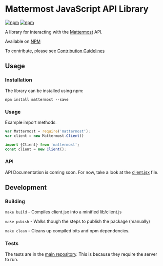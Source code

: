 # Mattermost JavaScript API Library

[![npm](https://img.shields.io/npm/v/mattermost.svg?maxAge=2592000?style=plastic)](https://www.npmjs.com/package/mattermost) [![npm](https://img.shields.io/npm/l/mattermost.svg?maxAge=2592000?style=plastic)](https://github.com/mattermost/mattermost-driver-javascript/blob/master/LICENSE.txt)


A library for interacting with the [Mattermost](https://github.com/mattermost/platform) API.

Available on [NPM](https://www.npmjs.com/package/mattermost)

To contribute, please see [Contribution Guidelines](http://docs.mattermost.com/developer/contribution-guide.html)

## Usage

### Installation

The library can be installed using npm:

```
npm install mattermost --save
```

### Usage

Example import methods:

```javascript
var Mattermost = require('mattermost');
var client = new Mattermost.Client()
```

```javascript
import {Client} from 'mattermost';
const client = new Client();
```

### API

API Documentation is coming soon. For now, take a look at the [client.jsx](https://github.com/mattermost/mattermost-driver-javascript/blob/master/client.jsx) file.


## Development

### Building 

`make build` - Compiles client.jsx into a minified lib/client.js

`make pubish` - Walks though the steps to publish the package (manually)

`make clean` - Cleans up compiled bits and npm dependencies. 

### Tests

The tests are in the [main repository](https://github.com/mattermost/platform/tree/master/webapp/tests). This is because they require the server to run.
